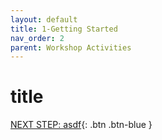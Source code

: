 ```yaml
---
layout: default
title: 1-Getting Started
nav_order: 2
parent: Workshop Activities
---
```


# title

[NEXT STEP: asdf](act-3.html){: .btn .btn-blue }

